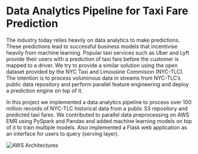 # Data Analytics Pipeline for Taxi Fare Prediction

The industry today relies heavily on data analytics to make predictions. These predictions lead to successful business models that incentivise heavily from machine learning. Popular taxi services such as Uber and Lyft provide their users with a prediction of taxi fare before the customer is mapped to a driver. We try to provide a similar solution using the open dataset provided by the NYC Taxi and Limousine Commision (NYC-TLC). The intention is to process voluminous data in streams from NYC-TLC’s public data repository and perform parallel feature engineering and deploy a prediction engine on top of it.

In this project we implemented a data analytics pipeline to process over 100 million records of NYC-TLC historical data from a public S3 repository and predicted taxi fares. We contributed to parallel data preprocessing on AWS EMR using PySpark and Pandas and added machine learning models on top of it to train multiple models. Also implemented a Flask web application as an interface for users to query (serving layer).

![AWS Architectures](https://github.com/atambol/taxi-fare-prediction/blob/master/architecture.jpg?raw=true "architecture")
